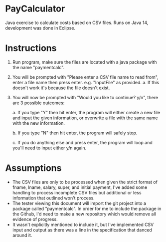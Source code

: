 # PayCalculator
Java exercise to calculate costs based on CSV files. Runs on Java 14, development was done in Eclipse.

# Instructions
1. Run program, make sure the files are located with a java package with the name "paymentcalc".
2. You will be prompted with "Please enter a CSV file name to read from", enter a file name then press enter. e.g. "InputFile" as provided.
  a. If this doesn't work it's because the file doesn't exist.
3. You will now be prompted with "Would you like to continue? y/n", there are 3 possible outcomes:
 
    a. If you type "Y" then hit enter, the program will either create a new file and input the given information, or overwrite a file with the same name with the new information.
  
    b. If you type "N" then hit enter, the program will safely stop.
  
    c. If you do anything else and press enter, the program will loop and you'll need to input either y/n again.

# Assumptions
- The CSV files are only to be processed when given the strict format of fname, lname, salary, super, and initial payment, I've added some handling to process incomplete CSV files but additional or less information that outlined won't process.
- The tester viewing this document will import the git project into a package called "paymentcalc". In order for me to include the package in the Github, I'd need to make a new repository which would remove all evidence of progress.
- It wasn't explicitly mentioned to include it, but I've implemented CSV input and output as there was a line in the specification that danced around it.
